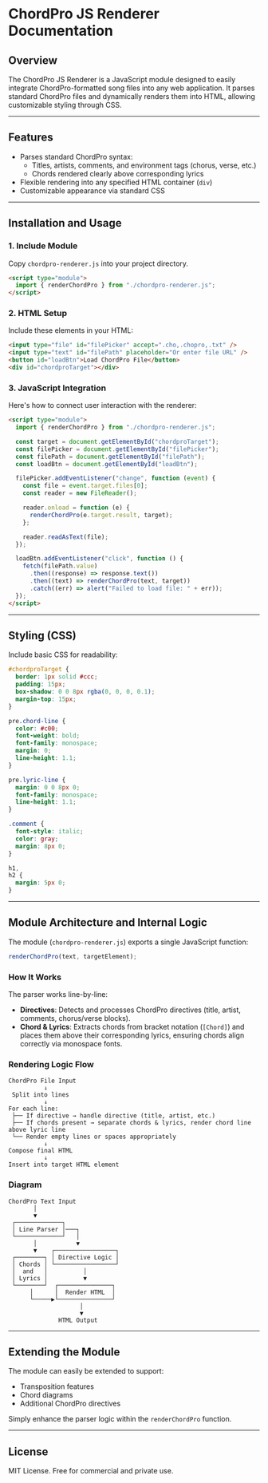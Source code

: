 # ChordPro JS Renderer Documentation

## Overview

The ChordPro JS Renderer is a JavaScript module designed to easily integrate ChordPro-formatted song files into any web
application. It parses standard ChordPro files and dynamically renders them into HTML, allowing customizable styling
through CSS.

---

## Features

- Parses standard ChordPro syntax:
  - Titles, artists, comments, and environment tags (chorus, verse, etc.)
  - Chords rendered clearly above corresponding lyrics
- Flexible rendering into any specified HTML container (`div`)
- Customizable appearance via standard CSS

---

## Installation and Usage

### 1. Include Module

Copy `chordpro-renderer.js` into your project directory.

```html
<script type="module">
  import { renderChordPro } from "./chordpro-renderer.js";
</script>
```

### 2. HTML Setup

Include these elements in your HTML:

```html
<input type="file" id="filePicker" accept=".cho,.chopro,.txt" />
<input type="text" id="filePath" placeholder="Or enter file URL" />
<button id="loadBtn">Load ChordPro File</button>
<div id="chordproTarget"></div>
```

### 3. JavaScript Integration

Here's how to connect user interaction with the renderer:

```html
<script type="module">
  import { renderChordPro } from "./chordpro-renderer.js";

  const target = document.getElementById("chordproTarget");
  const filePicker = document.getElementById("filePicker");
  const filePath = document.getElementById("filePath");
  const loadBtn = document.getElementById("loadBtn");

  filePicker.addEventListener("change", function (event) {
    const file = event.target.files[0];
    const reader = new FileReader();

    reader.onload = function (e) {
      renderChordPro(e.target.result, target);
    };

    reader.readAsText(file);
  });

  loadBtn.addEventListener("click", function () {
    fetch(filePath.value)
      .then((response) => response.text())
      .then((text) => renderChordPro(text, target))
      .catch((err) => alert("Failed to load file: " + err));
  });
</script>
```

---

## Styling (CSS)

Include basic CSS for readability:

```css
#chordproTarget {
  border: 1px solid #ccc;
  padding: 15px;
  box-shadow: 0 0 8px rgba(0, 0, 0, 0.1);
  margin-top: 15px;
}

pre.chord-line {
  color: #c00;
  font-weight: bold;
  font-family: monospace;
  margin: 0;
  line-height: 1.1;
}

pre.lyric-line {
  margin: 0 0 8px 0;
  font-family: monospace;
  line-height: 1.1;
}

.comment {
  font-style: italic;
  color: gray;
  margin: 8px 0;
}

h1,
h2 {
  margin: 5px 0;
}
```

---

## Module Architecture and Internal Logic

The module (`chordpro-renderer.js`) exports a single JavaScript function:

```javascript
renderChordPro(text, targetElement);
```

### How It Works

The parser works line-by-line:

- **Directives**: Detects and processes ChordPro directives (title, artist, comments, chorus/verse blocks).
- **Chord & Lyrics**: Extracts chords from bracket notation (`[Chord]`) and places them above their corresponding
  lyrics, ensuring chords align correctly via monospace fonts.

### Rendering Logic Flow

```plaintext
ChordPro File Input
          ↓
 Split into lines
          ↓
For each line:
 ├── If directive → handle directive (title, artist, etc.)
 ├── If chords present → separate chords & lyrics, render chord line above lyric line
 └── Render empty lines or spaces appropriately
          ↓
Compose final HTML
          ↓
Insert into target HTML element
```

### Diagram

```
ChordPro Text Input
       │
       ▼
 ┌─────────────┐
 │ Line Parser │───┐
 └─────────────┘   │
       │           ▼
       ▼    ┌─────────────────┐
 ┌────────┐ │ Directive Logic │
 │ Chords │ └─────────────────┘
 │  and   │          │
 │ Lyrics │          ▼
 └────────┘  ┌───────────────┐
      │      │  Render HTML  │
      └─────▶└───────────────┘
                    │
                    ▼
              HTML Output
```

---

## Extending the Module

The module can easily be extended to support:

- Transposition features
- Chord diagrams
- Additional ChordPro directives

Simply enhance the parser logic within the `renderChordPro` function.

---

## License

MIT License. Free for commercial and private use.
